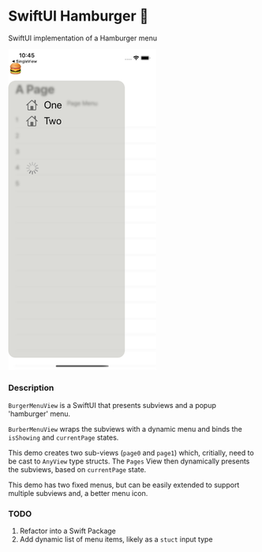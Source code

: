 # SwiftUI Hamburger 🍔
SwiftUI implementation of a Hamburger menu

<img src="https://github.com/moflo/swiftui_hamburger/blob/master/Hamburger_Screen.png?raw=true" width=300 />

### Description
`BurgerMenuView` is a SwiftUI that presents subviews and a popup 'hamburger' menu.

`BurberMenuView` wraps the subviews with a dynamic menu and binds the `isShowing` and `currentPage` states.

This demo creates two sub-views (`page0` and `page1`) which, critially, need to be cast to `AnyView` type structs. The `Pages` View then dynamically presents the subviews, based on `currentPage` state.

This demo has two fixed menus, but can be easily extended to support multiple subviews and, a better menu icon.


### TODO

1. Refactor into a Swift Package
2. Add dynamic list of menu items, likely as a `stuct` input type